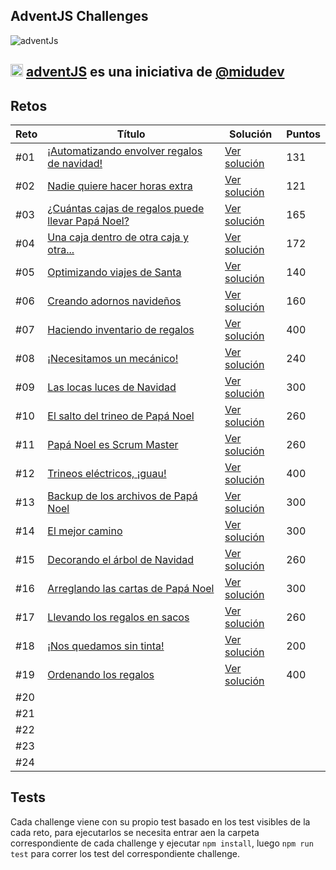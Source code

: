 ## AdventJS Challenges

![adventJs](https://i.imgur.com/iv17QFL.png)

## <img src="https://adventjs.dev/android-icon-192x192.png" width="20" height="20" /> <strong> [adventJS](https://adventjs.dev/es) es una iniciativa de [@midudev](https://midu.dev/)</strong>
 

## Retos

| Reto | Título                                                                                          | Solución                          | Puntos |
| ---  | ----------------------------------------------------------------------------------------------- | --------------------------------- | ------ |
| #01  | [¡Automatizando envolver regalos de navidad!](https://adventjs.dev/es/challenges/2022/1)        | [Ver solución](./challenge01/)    |  131   |
| #02  | [Nadie quiere hacer horas extra](https://adventjs.dev/es/challenges/2022/2)                     | [Ver solución](./challenge02/)    |  121   |
| #03  | [¿Cuántas cajas de regalos puede llevar Papá Noel?](https://adventjs.dev/es/challenges/2022/3)  | [Ver solución](./challenge03/)    |  165   |
| #04  | [Una caja dentro de otra caja y otra...](https://adventjs.dev/es/challenges/2022/4)             | [Ver solución](./challenge04/)    |  172   |
| #05  | [Optimizando viajes de Santa](https://adventjs.dev/es/challenges/2022/5)                        | [Ver solución](./challenge05/)    |  140   |
| #06  | [Creando adornos navideños](https://adventjs.dev/es/challenges/2022/6)                          | [Ver solución](./challenge06/)    |  160   |
| #07  | [Haciendo inventario de regalos](https://adventjs.dev/es/challenges/2022/7)                     | [Ver solución](./challenge07/)    |  400   |
| #08  | [¡Necesitamos un mecánico!](https://adventjs.dev/es/challenges/2022/8)                          | [Ver solución](./challenge08/)    |  240   |
| #09  | [Las locas luces de Navidad](https://adventjs.dev/es/challenges/2022/9)                         | [Ver solución](./challenge09/)    |  300   |
| #10  | [El salto del trineo de Papá Noel](https://adventjs.dev/es/challenges/2022/10)                  | [Ver solución](./challenge10/)    |  260   |
| #11  | [Papá Noel es Scrum Master](https://adventjs.dev/es/challenges/2022/11)                         | [Ver solución](./challenge11/)    |  260   |
| #12  | [Trineos eléctricos, ¡guau!](https://adventjs.dev/es/challenges/2022/12)                        | [Ver solución](./challenge12/)    |  400   |
| #13  | [Backup de los archivos de Papá Noel](https://adventjs.dev/es/challenges/2022/13)               | [Ver solución](./challenge13/)    |  300   |
| #14  | [El mejor camino](https://adventjs.dev/es/challenges/2022/14)                                   | [Ver solución](./challenge14/)    |  300   |
| #15  | [Decorando el árbol de Navidad](https://adventjs.dev/es/challenges/2022/15)                     | [Ver solución](./challenge15/)    |  260   |
| #16  | [Arreglando las cartas de Papá Noel](https://adventjs.dev/es/challenges/2022/16)                | [Ver solución](./challenge16/)    |  300   |
| #17  | [Llevando los regalos en sacos](https://adventjs.dev/es/challenges/2022/17)                     | [Ver solución](./challenge17/)    |  260   |
| #18  | [¡Nos quedamos sin tinta!](https://adventjs.dev/es/challenges/2022/18)                          | [Ver solución](./challenge18/)    |  200   |
| #19  | [Ordenando los regalos](https://adventjs.dev/es/challenges/2022/19)                             | [Ver solución](./challenge19/)    |  400   |
| #20  |                                                                                                 |                                   |        |
| #21  |                                                                                                 |                                   |        |
| #22  |                                                                                                 |                                   |        |
| #23  |                                                                                                 |                                   |        |
| #24  |                                                                                                 |                                   |        |

## Tests

Cada challenge viene con su propio test basado en los test visibles de la cada reto, para ejecutarlos se necesita entrar aen la carpeta correspondiente de cada challenge y ejecutar `npm install`, luego `npm run test` para correr los test del correspondiente challenge.